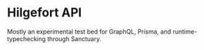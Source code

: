 Hilgefort API
=============

Mostly an experimental test bed for GraphQL, Prisma, and runtime-typechecking through Sanctuary.
